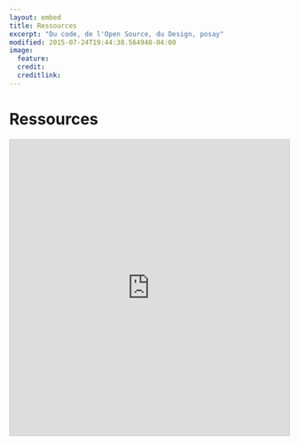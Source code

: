 ```yaml
---
layout: embed
title: Ressources
excerpt: "Du code, de l'Open Source, du Design, posay"
modified: 2015-07-24T19:44:38.564948-04:00
image:
  feature:
  credit:
  creditlink:
---
```




<!--

{% for project in site.data.projects %}

###    [{{project.name}}]({{ project.url }})
![{{ project.name }}]({{ site.url }}/images/{{ project.avatar }})

_{{project.description}}_


{% endfor %}


-->

 <h1 class="entry-title">Ressources</h1>

<iframe class="airtable-embed" src="https://airtable.com/embed/shrmotHpDkEfE5Sz5?backgroundColor=blue&viewControls=on" frameborder="0" onmousewheel="" width="100%" height="533" style="background: transparent; border: 1px solid #ccc;"></iframe>
